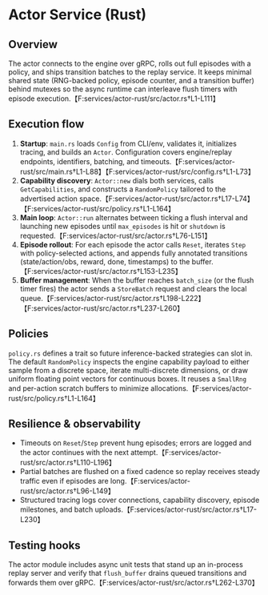 # Actor Service (Rust)

## Overview
The actor connects to the engine over gRPC, rolls out full episodes with a policy, and ships transition batches to the replay service. It keeps minimal shared state (RNG-backed policy, episode counter, and a transition buffer) behind mutexes so the async runtime can interleave flush timers with episode execution.【F:services/actor-rust/src/actor.rs†L1-L111】

## Execution flow
1. **Startup**: `main.rs` loads `Config` from CLI/env, validates it, initializes tracing, and builds an `Actor`. Configuration covers engine/replay endpoints, identifiers, batching, and timeouts.【F:services/actor-rust/src/main.rs†L1-L88】【F:services/actor-rust/src/config.rs†L1-L73】
2. **Capability discovery**: `Actor::new` dials both services, calls `GetCapabilities`, and constructs a `RandomPolicy` tailored to the advertised action space.【F:services/actor-rust/src/actor.rs†L17-L74】【F:services/actor-rust/src/policy.rs†L1-L164】
3. **Main loop**: `Actor::run` alternates between ticking a flush interval and launching new episodes until `max_episodes` is hit or `shutdown` is requested.【F:services/actor-rust/src/actor.rs†L76-L151】
4. **Episode rollout**: For each episode the actor calls `Reset`, iterates `Step` with policy-selected actions, and appends fully annotated transitions (state/action/obs, reward, done, timestamps) to the buffer.【F:services/actor-rust/src/actor.rs†L153-L235】
5. **Buffer management**: When the buffer reaches `batch_size` (or the flush timer fires) the actor sends a `StoreBatch` request and clears the local queue.【F:services/actor-rust/src/actor.rs†L198-L222】【F:services/actor-rust/src/actor.rs†L237-L260】

## Policies
`policy.rs` defines a trait so future inference-backed strategies can slot in. The default `RandomPolicy` inspects the engine capability payload to either sample from a discrete space, iterate multi-discrete dimensions, or draw uniform floating point vectors for continuous boxes. It reuses a `SmallRng` and per-action scratch buffers to minimize allocations.【F:services/actor-rust/src/policy.rs†L1-L164】

## Resilience & observability
- Timeouts on `Reset`/`Step` prevent hung episodes; errors are logged and the actor continues with the next attempt.【F:services/actor-rust/src/actor.rs†L110-L196】
- Partial batches are flushed on a fixed cadence so replay receives steady traffic even if episodes are long.【F:services/actor-rust/src/actor.rs†L96-L149】
- Structured tracing logs cover connections, capability discovery, episode milestones, and batch uploads.【F:services/actor-rust/src/actor.rs†L17-L230】

## Testing hooks
The actor module includes async unit tests that stand up an in-process replay server and verify that `flush_buffer` drains queued transitions and forwards them over gRPC.【F:services/actor-rust/src/actor.rs†L262-L370】
